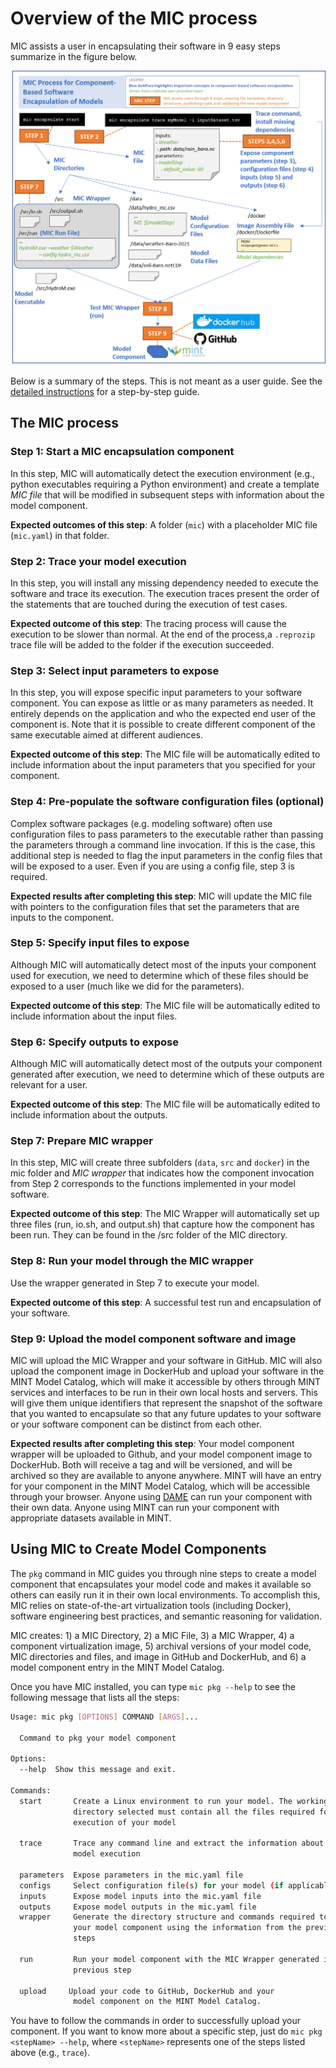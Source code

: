 # Overview of the MIC process

MIC assists a user in encapsulating their software in 9 easy steps summarize in the figure below.

![Diagram](model_configuration/figures/overview_01.png)

Below is a summary of the steps. This is not meant as a user guide. See the [detailed instructions](model_configuration/01-DockerGithub) for a step-by-step guide.

## The MIC process

### Step 1: Start a MIC encapsulation component
In this step, MIC will automatically detect the execution environment (e.g., python executables requiring a Python environment) and create a template *MIC file* that will be modified in subsequent steps with information about the model component.

**Expected outcomes of this step**: A folder (`mic`) with  a placeholder MIC file (`mic.yaml`) in that folder.

### Step 2: Trace your model execution
In this step, you will install any missing dependency needed to execute the software and trace its execution. The execution traces present the order of the statements that are touched during the execution of test cases.

**Expected outcome of this step**: The tracing process will cause the execution to be slower than normal. At the end of the process,a `.reprozip` trace file will be added to the folder if the execution succeeded.

### Step 3: Select input parameters to expose
In this step, you will expose specific input parameters to your software component. You can expose as little or as many parameters as needed. It entirely depends on the application and who the expected end user of the component is. Note that it is possible to create different component of the same executable aimed at different audiences.

**Expected outcome of this step**: The MIC file will be automatically edited to include information about the input parameters that you specified for your component.

### Step 4: Pre-populate the software configuration files (optional)
Complex software packages (e.g. modeling software) often use configuration files to pass parameters to the executable rather than passing the parameters through a command line invocation. If this is the case, this additional step is needed to flag the input parameters in the config files that will be exposed to a user. Even if you are using a config file, step 3 is required.

**Expected results after completing this step**: MIC will update the MIC file with pointers to the configuration files that set the parameters that are inputs to the component.

### Step 5: Specify input files to expose
Although MIC will automatically detect most of the inputs your component used for execution, we need to determine which of these files should be exposed to a user (much like we did for the parameters).

**Expected outcome of this step**: The MIC file will be automatically edited to include information about the input files.

### Step 6: Specify outputs to expose
Although MIC will automatically detect most of the outputs your component generated after execution, we need to determine which of these outputs are relevant for a user.

**Expected outcome of this step**: The MIC file will be automatically edited to include information about the outputs.

### Step 7: Prepare MIC wrapper
In this step, MIC will create three subfolders (`data`, `src` and `docker`) in the mic folder and *MIC wrapper* that indicates how the component invocation from Step 2 corresponds to the functions implemented in your model software.

**Expected outcome of this step**: The MIC Wrapper will automatically set up three files (run, io.sh, and output.sh) that capture how the component has been run. They can be found in the /src folder of the MIC directory.

### Step 8: Run your model through the MIC wrapper
Use the wrapper generated in Step 7 to execute your model.

**Expected outcome of this step**: A successful test run and encapsulation of your software.

### Step 9: Upload the model component software and image
MIC will upload the MIC Wrapper and your software in GitHub.  MIC will also upload the component image in DockerHub and upload your software in the MINT Model Catalog, which will make it accessible by others through MINT services and interfaces to be run in their own local hosts and servers. This will give them unique identifiers that represent the snapshot of the software that you wanted to encapsulate so that any future updates to your software or your software component can be distinct from each other.

**Expected results after completing this step**: Your model component wrapper will be uploaded to Github, and your model component image to DockerHub. Both will receive a tag and will be versioned, and will be archived so they are available to anyone anywhere.  MINT will have an entry for your component in the MINT Model Catalog, which will be accessible through your browser.  Anyone using [DAME](dame-cli.readthedocs.io/) can run your component with their own data.  Anyone using MINT can run your component with appropriate datasets available in MINT.


## Using MIC to Create Model Components

The `pkg` command  in MIC guides you through nine steps to create a model component that encapsulates your model code and makes it available so others can easily run it in their own local environments. To accomplish this, MIC relies on state-of-the-art virtualization tools (including Docker), software engineering best practices, and semantic reasoning for validation.

MIC creates: 1) a MIC Directory, 2) a MIC File, 3) a MIC Wrapper, 4) a component virtualization image, 5) archival versions of your model code, MIC directories and files, and image in GitHub and DockerHub, and 6) a model component entry in the MINT Model Catalog.

Once you have MIC installed, you can type `mic pkg --help` to see the following message that lists all the steps:

```bash
Usage: mic pkg [OPTIONS] COMMAND [ARGS]...

  Command to pkg your model component

Options:
  --help  Show this message and exit.

Commands:
  start       Create a Linux environment to run your model. The working
              directory selected must contain all the files required for the
              execution of your model

  trace       Trace any command line and extract the information about your
              model execution

  parameters  Expose parameters in the mic.yaml file
  configs     Select configuration file(s) for your model (if applicable)
  inputs      Expose model inputs into the mic.yaml file
  outputs     Expose model outputs in the mic.yaml file
  wrapper     Generate the directory structure and commands required to run
              your model component using the information from the previous
              steps

  run         Run your model component with the MIC Wrapper generated in the
              previous step

  upload     Upload your code to GitHub, DockerHub and your
              model component on the MINT Model Catalog.
```

You have to follow the commands in order to successfully upload your component. If you want to know more about a specific step, just do `mic pkg <stepName> --help`, where `<stepName>` represents one of the steps listed above (e.g., `trace`).
